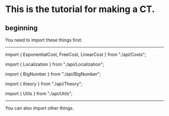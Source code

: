 # This is the tutorial for making a CT.

## beginning
You need to import these things first:

----

import { ExponentialCost, FreeCost, LinearCost } from "./api/Costs";

import { Localization } from "./api/Localization";

import { BigNumber } from "./api/BigNumber";

import { theory } from "./api/Theory";

import { Utils } from "./api/Utils";

----
You can also import other things.
